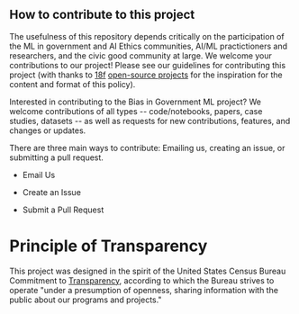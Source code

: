 ## How to contribute to this project

The usefulness of this repository depends critically on the participation of the ML in government and AI Ethics communities, AI/ML practictioners and researchers, and the civic good community at large. We welcome your contributions to our project!  Please see our guidelines for contributing this project (with thanks to [18f](https://18f.gsa.gov) [open-source projects](https://github.com/18F/methods/blob/staging/CONTRIBUTING.md) for the inspiration for the content and format of this policy). 

Interested in contributing to the Bias in Government ML project? We welcome contributions of all types -- code/notebooks, papers, case studies, datasets -- as well as requests for new contributions, features, and changes or updates.  

There are three main ways to contribute: Emailing us, creating an issue, or submitting a pull request.

* Email Us

* Create an Issue

* Submit a Pull Request


# Principle of Transparency

This project was designed in the spirit of the United States Census Bureau Commitment to [Transparency](https://www.census.gov/about/policies/open-gov/transparency.html), according to which the Bureau strives to operate "under a presumption of openness, sharing information with the public about our programs and projects."


